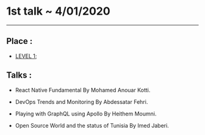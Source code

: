 # 1st talk ~ 4/01/2020
---

## Place :  
  - [LEVEL 1](https://www.google.com/maps/place/LEVEL+1/@36.8310536,10.2277478,17z/data=!3m1!4b1!4m5!3m4!1s0x12fd3519c496d4d3:0x80f3289b8fdbecd6!8m2!3d36.8310493!4d10.2255591);


## Talks : 

  - React Native Fundamental By Mohamed Anouar Kotti.

  - DevOps Trends and Monitoring By Abdessatar Fehri.

  - Playing with GraphQL using Apollo By Heithem Moumni.

  - Open Source World and the status of Tunisia By Imed Jaberi.